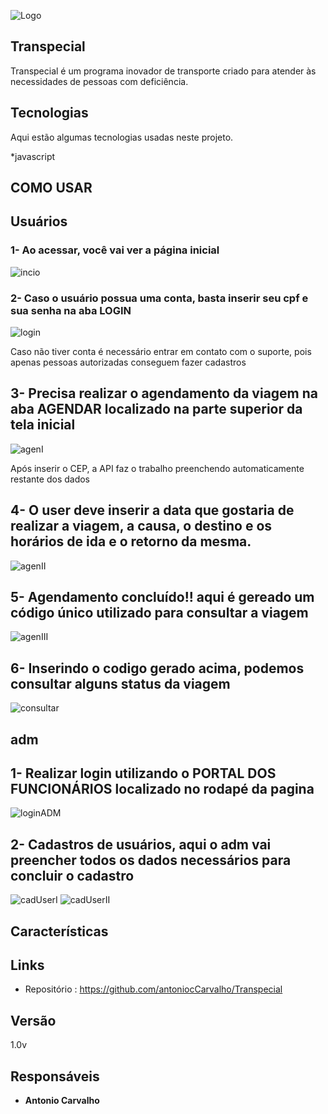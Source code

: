 ![Logo](https://github.com/antoniocCarvalho/Transpecial/blob/main/img/logoUrbes.png)

## Transpecial

Transpecial é um programa inovador de transporte criado para atender às necessidades de pessoas com deficiência.


## Tecnologias

Aqui estão algumas tecnologias usadas neste projeto.

*javascript



## COMO USAR

## Usuários 

### 1- Ao acessar, você vai ver a página inicial
![incio](https://github.com/antoniocCarvalho/Transpecial/blob/main/img/inicial%2022.38.48.png)


### 2- Caso o usuário possua uma conta, basta inserir seu cpf e sua senha na aba LOGIN
![login](https://github.com/antoniocCarvalho/Transpecial/blob/main/img/login%2022.38.48.png)

Caso não tiver conta é necessário entrar em contato com o suporte, pois apenas pessoas autorizadas conseguem fazer cadastros


## 3- Precisa realizar o agendamento da viagem na aba AGENDAR localizado na parte superior da tela inicial
![agenI](https://github.com/antoniocCarvalho/Transpecial/blob/main/img/agendamentoI%2022.38.48.png)

Após inserir o CEP, a API faz o trabalho preenchendo automaticamente restante dos dados


## 4- O user deve inserir a data que gostaria de realizar a viagem, a causa, o destino e os horários de ida e o retorno da mesma.
![agenII](https://github.com/antoniocCarvalho/Transpecial/blob/main/img/agendamentoII%2022.38.48.png)


## 5- Agendamento concluído!! aqui é gereado um código único utilizado para consultar a viagem
![agenIII](https://github.com/antoniocCarvalho/Transpecial/blob/main/img/agendamentoIII%2022.38.48.png)

## 6- Inserindo o codigo gerado acima, podemos consultar alguns status da viagem
![consultar](https://github.com/antoniocCarvalho/Transpecial/blob/main/img/consultar%2022.38.48.png)



## adm

## 1- Realizar login utilizando o PORTAL DOS FUNCIONÁRIOS localizado no rodapé da pagina

![loginADM](https://github.com/antoniocCarvalho/Transpecial/blob/main/img/loginADM%2022.38.48.png)

## 2- Cadastros de usuários, aqui o adm vai preencher todos os dados necessários para concluir o cadastro
![cadUserI](https://github.com/antoniocCarvalho/Transpecial/blob/main/img/cadastroUserI%2022.38.48.png)
![cadUserII](https://github.com/antoniocCarvalho/Transpecial/blob/main/img/cadastroUserII%2022.38.48.png)

## Características

## Links
- Repositório : https://github.com/antoniocCarvalho/Transpecial

## Versão 

  1.0v


## Responsáveis 

  * **Antonio Carvalho** 

